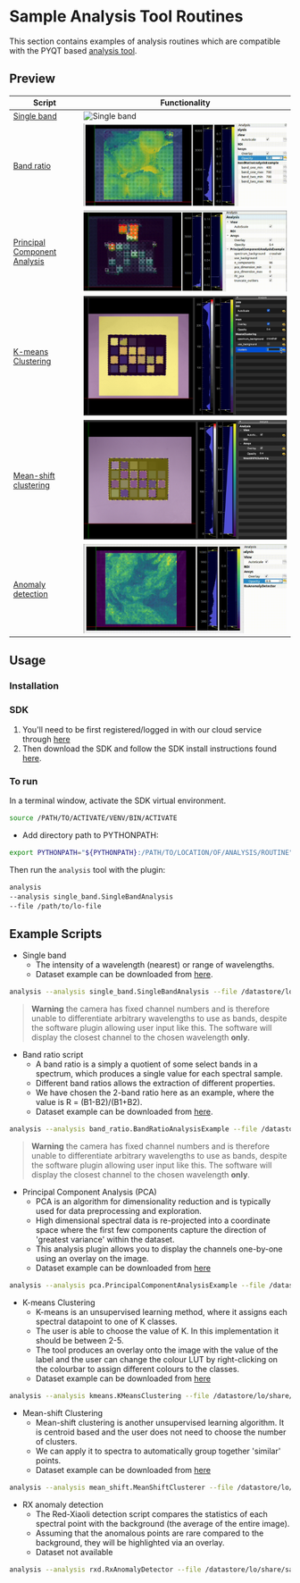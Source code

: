 # Sample Analysis Tool Routines

This section contains examples of analysis routines which are compatible with the PYQT based [analysis tool](https://docs.livingoptics.com/sdk/tools/analysis/tool-guide.html).

## Preview

| Script                                             | Functionality                                    |
| -------------------------------------------------- | ------------------------------------------------ |
| [Single band](./routines/single_band.py)           | ![Single band](./media/single_band.gif)          |
| [Band ratio](./routines/band_ratio.py)             | ![Band ratio](./media/band_ratio.gif)            |
| [Principal Component Analysis](./routines/pca.py)  | ![Principal Component Analysis](./media/pca.gif) |
| [K-means Clustering](./routines/kmeans.py)         | ![K-means Clustering](./media/kmeans.gif)        |
| [Mean-shift clustering](./routines/mean_shift.py)  | ![Mean-shift clustering](./media/mean_shift_clustering.png) |
| [Anomaly detection](./routines/rxd.py)             | ![Anomaly detection](./media/anomaly_detection.gif)        |

## Usage

### Installation

### SDK
1. You'll need to be first registered/logged in with our cloud service through [here](https://cloud.livingoptics.com/login)
2. Then download the SDK and follow the SDK install instructions found [here](https://cloud.livingoptics.com/shared-resources?file=docs/ebooks/install-sdk.pdf).

### To run

In a terminal window, activate the SDK virtual environment.

```bash
source /PATH/TO/ACTIVATE/VENV/BIN/ACTIVATE
```

- Add directory path to PYTHONPATH:

```bash
export PYTHONPATH="${PYTHONPATH}:/PATH/TO/LOCATION/OF/ANALYSIS/ROUTINE"
```

Then run the `analysis` tool with the plugin:

```bash
analysis 
--analysis single_band.SingleBandAnalysis
--file /path/to/lo-file
```

## Example Scripts

- Single band
  - The intensity of a wavelength (nearest) or range of wavelengths.
  - Dataset example can be downloaded from [here](https://cloud.livingoptics.com/shared-resources?file=data/samples_v2/macbeth.zip).

```bash
analysis --analysis single_band.SingleBandAnalysis --file /datastore/lo/share/samples/macbeth.lo
```
> **Warning** the camera has fixed channel numbers and is therefore unable to differentiate arbitrary wavelengths to use as bands, despite the software plugin allowing user input like this. The software will display the closest channel to the chosen wavelength **only**.

- Band ratio script
  - A band ratio is a simply a quotient of some select bands in a spectrum, which produces a single value for each spectral sample.
  - Different band ratios allows the extraction of different properties.
  - We have chosen the 2-band ratio here as an example, where the value is R = (B1-B2)/(B1+B2).
  - Dataset example can be downloaded from [here](https://cloud.livingoptics.com/shared-resources?file=data/samples_v2/macbeth.zip).


```bash
analysis --analysis band_ratio.BandRatioAnalysisExample --file /datastore/lo/share/samples/macbeth.lo
```

> **Warning** the camera has fixed channel numbers and is therefore unable to differentiate arbitrary wavelengths to use as bands, despite the software plugin allowing user input like this. The software will display the closest channel to the chosen wavelength **only**.

- Principal Component Analysis (PCA)
  - PCA is an algorithm for dimensionality reduction and is typically used for data preprocessing and exploration.
  - High dimensional spectral data is re-projected into a coordinate space where the first few components capture the direction of 'greatest variance' within the dataset.
  - This analysis plugin allows you to display the channels one-by-one using an overlay on the image.
  - Dataset example can be downloaded from [here](https://cloud.livingoptics.com/shared-resources?file=data/samples_v2/macbeth.zip)

```bash
analysis --analysis pca.PrincipalComponentAnalysisExample --file /datastore/lo/share/macbeth/macbeth.lo
```

- K-means Clustering
  - K-means is an unsupervised learning method, where it assigns each spectral datapoint to one of K classes.
  - The user is able to choose the value of K. In this implementation it should be between 2-5.
  - The tool produces an overlay onto the image with the value of the label and the user can change the colour LUT by right-clicking on the colourbar to assign different colours to the classes.
  - Dataset example can be downloaded from [here](https://cloud.livingoptics.com/shared-resources?file=data/samples_v2/macbeth.zip)


```bash
analysis --analysis kmeans.KMeansClustering --file /datastore/lo/share/samples/macbeth/macbeth.lo
```

- Mean-shift Clustering
  - Mean-shift clustering is another unsupervised learning algorithm. It is centroid based and the user does not need to choose the number of clusters.
  - We can apply it to spectra to automatically group together 'similar' points.
  - Dataset example can be downloaded from [here](https://cloud.livingoptics.com/shared-resources?file=data/samples_v2/macbeth.zip)

```bash
analysis --analysis mean_shift.MeanShiftClusterer --file /datastore/lo/share/samples/macbeth/macbeth.lo
```

- RX anomaly detection
  - The Red-Xiaoli detection script compares the statistics of each spectral point with the background (the average of the entire image).
  - Assuming that the anomalous points are rare compared to the background, they will be highlighted via an overlay.
  - Dataset not available

```bash
analysis --analysis rxd.RxAnomalyDetector --file /datastore/lo/share/samples_v2/path_to_file.lo 
```